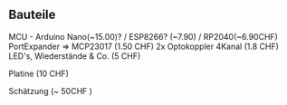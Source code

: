 ## Bauteile
MCU - Arduino Nano(~15.00)? / ESP8266? (~7.90) / RP2040(~6.90CHF)
PortExpander => MCP23017 (1.50 CHF)
2x Optokoppler 4Kanal (1.8 CHF)
LED's, Wiederstände & Co. (5 CHF)

Platine (10 CHF)

Schätzung (~ 50CHF )